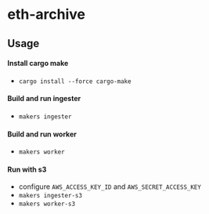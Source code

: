 # eth-archive

## Usage

#### Install cargo make

- `cargo install --force cargo-make`

#### Build and run ingester

- `makers ingester`

#### Build and run worker

- `makers worker`

#### Run with s3
- configure `AWS_ACCESS_KEY_ID` and `AWS_SECRET_ACCESS_KEY`
- `makers ingester-s3`
- `makers worker-s3`
